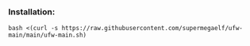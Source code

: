 ### Installation:

```
bash <(curl -s https://raw.githubusercontent.com/supermegaelf/ufw-main/main/ufw-main.sh)
```
